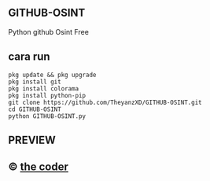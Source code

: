 ## GITHUB-OSINT
Python github Osint Free
## cara run
```
pkg update && pkg upgrade
pkg install git
pkg install colorama
pkg install python-pip
git clone https://github.com/TheyanzXD/GITHUB-OSINT.git
cd GITHUB-OSINT
python GITHUB-OSINT.py
```

## PREVIEW


## © <a href="https://github//yanz-iyyo">the coder</a>
